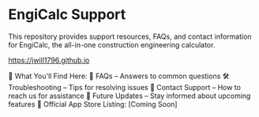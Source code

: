 
# EngiCalc Support
This repository provides support resources, FAQs, and contact information for EngiCalc, the all-in-one construction engineering calculator.

https://jwill1796.github.io

📌 What You'll Find Here:
📖 FAQs – Answers to common questions
🛠 Troubleshooting – Tips for resolving issues
📩 Contact Support – How to reach us for assistance
🚀 Future Updates – Stay informed about upcoming features
🔗 Official App Store Listing: [Coming Soon]
